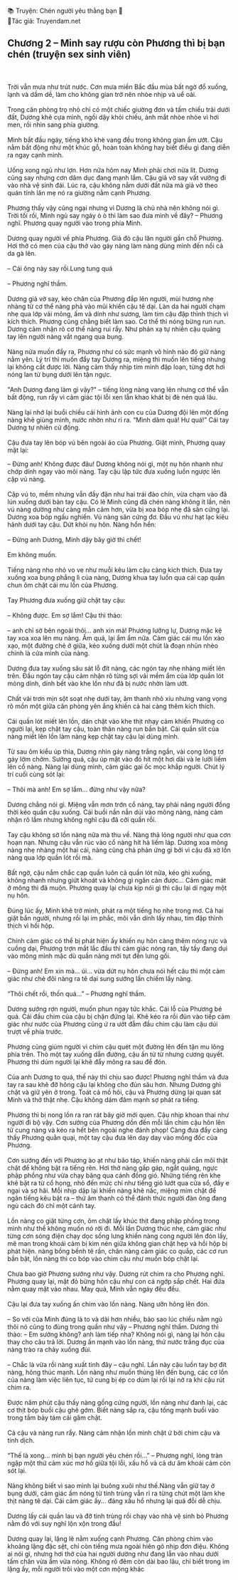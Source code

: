📚 Truyện: Chén người yêu thằng bạn 🔞 
<br>
📖Tác giả: Truyendam.net
<br>
## Chương 2 – Minh say rượu còn Phương thì bị bạn chén (truyện sex sinh viên)
<br></br>
Trời vẫn mưa như trút nước. Cơn mưa miền Bắc đầu mùa bất ngờ đổ xuống, lạnh và dầm dề, làm cho không gian trở nên nhòe nhịp và uể oải.
<br></br>
Trong căn phòng trọ nhỏ chỉ có một chiếc giường đơn và tấm chiếu trải dưới đất, Dương khẽ cựa mình, ngồi dậy khỏi chiếu, ánh mắt nhòe nhòe vì hơi men, rồi nhìn sang phía giường.
<br></br>
Minh bắt đầu ngáy, tiếng khò khè vang đều trong không gian ẩm ướt. Cậu nằm bất động như một khúc gỗ, hoàn toàn không hay biết điều gì đang diễn ra ngay cạnh mình. 
<br></br>
Uống xong ngủ như lợn. Hơn nữa hôm nay Minh phải chơi nửa lít. Dương cũng say nhưng cơn dâm dục đang mạnh lắm. Cậu giả vờ say vất vưởng đi vào nhà vệ sinh đái. Lúc ra, cậu không nằm dưới đất nữa mà giả vờ theo quán tính lăn mẹ nó ra giường nằm cạnh Phương.
<br></br>
Phương thấy vậy cũng ngại nhưng vì Dương là chủ nhà nên không nói gì. Trời tối rồi, Minh ngủ say ngáy ò ò thì làm sao đưa mình về đây? – Phương nghĩ. Phương quay người vào trong phía Minh.
<br></br>
Dương quay người về phía Phương. Giả đò cậu lăn người gần chỗ Phương. Hơi thở có men của cậu thở vào gáy nàng làm nàng dùng mình đến nổi cả da gà lên.
<br></br>
– Cái ông này say rồi.Lung tung quá
<br></br>
– Phương nghĩ thầm.
<br></br>
Dương giả vờ say, kéo chăn của Phương đắp lên người, mùi hương nhẹ nhàng từ cơ thể nàng phả vào mũi khiến cậu tê dại. Làn da hai người chạm nhẹ qua lớp vải mỏng, ấm và dính như sương, làm tim cậu đập thình thịch vì kích thích. Phương cũng chẳng biết làm sao. Cơ thể thì nóng bừng run run. Dương cảm nhận rõ cơ thể nàng rui rẩy. Như phản xạ tự nhiên cậu quàng tay lên người nàng vắt ngang qua bụng.
<br></br>
Nàng nửa muốn đẩy ra, Phương như có sức mạnh vô hình nào đó giữ nàng nằm yên. Lý trí thì muốn đẩy tay Dương ra, miệng thì muốn lên tiếng nhưng lại không cất được lời. Nàng cảm thấy nhịp tim mình đập loạn, từng đợt hơi nóng lan từ bụng dưới lên tận ngực. 
<br></br>
"Anh Dương đang làm gì vậy?" – tiếng lòng nàng vang lên nhưng cơ thể vẫn bất động, run rẩy vì cảm giác tội lỗi xen lẫn khao khát bị đè nén quá lâu.
<br></br>
 Nàng lại nhớ lại buổi chiều cái hình ảnh con cu của Dương đội lên một đống nàng khẽ giùng mình, nước nhờn như rỉ ra. “Mình dâm quá! Hư quá!” Cái tay Dương tự nhiên cử động.
<br></br>
Cậu đưa tay lên bóp vú bên ngoài áo của Phương. Giật mình, Phương quay mặt lại:

– Đừng anh! Không được đâu! Dương không nói gì, một nụ hôn nhanh như chớp dính ngay vào môi nàng. Tay cậu lập tức đưa xuống luồn ngược lên cặp vú nàng.
<br></br>
Cặp vú to, mềm nhưng vẫn đầy đặn như hai trái đào chín, vừa chạm vào đã lún xuống dưới bàn tay cậu. Có lẽ Minh cũng đã chén nàng không ít lần, nên vú nàng dường như càng mẫn cảm hơn, vừa bị xoa bóp nhẹ đã săn cứng lại. Dương xoa bóp ngấu nghiến. Vú nàng săn cứng đơ. Đầu vú như hạt lạc kiêu hãnh dưới tay cậu. Dứt khỏi nụ hôn. Nàng hổn hển:
<br></br>
– Đừng anh Dương, Minh dậy bây giờ thì chết! 
<br></br>
Em không muốn.
<br></br>
 Tiếng nàng nho nhỏ vo ve như muỗi kêu làm cậu càng kích thích. Đưa tay xuống xoa bụng phẳng lì của nàng, Dương khua tay luồn qua cái cạp quần chun ôm chặt cái mu lồn của Phương. 
<br></br>
Tay Phương đưa xuống giữ chặt tay cậu: 
<br></br>
– Không được. Em sợ lắm! Cậu thì thào:
<br></br>
– anh chỉ sờ bên ngoài thôi… anh xin mà! Phương lưỡng lự, Dương mặc kệ tay xoa xoa lên mu nàng. Ấm quá, lại ẩm ẩm nữa. Cảm giác cái mu lồn xào xạo, một đường chẻ ở giữa, kéo xuống dưới một chút là đoạn nhũn nhèo chính là cửa mình của nàng.
<br></br>
Dương đưa tay xuống sâu sát lỗ đít nàng, các ngón tay nhẹ nhàng miết lên trên. Đầu ngón tay cậu cảm nhận rõ từng sợi vải mềm ẩm của lớp quần lót mỏng dính, dính bết vào khe lồn như đã bị nước nhờn làm ướt.
<br></br>
 Chất vải trơn mịn sột soạt nhẹ dưới tay, âm thanh nhỏ xíu nhưng vang vọng rõ mồn một giữa căn phòng yên ắng khiến cả hai càng thêm kích thích. 
<br></br>
Cái quần lót miết lên lồn, dán chặt vào khe thịt nhạy cảm khiến Phương co người lại, kẹp chặt tay cậu, toàn thân nàng run bần bật. Cái quần slit của nàng miết lên lồn làm nàng kẹp chặt tay cậu lại dùng mình.
<br></br>
Từ sau ôm kiểu úp thìa, Dương nhìn gáy nàng trắng ngần, vài cọng lông tơ gáy lởm chởm. Sướng quá, cậu úp mặt vào đó hít một hơi dài và le lưỡi liếm lên cổ nàng. Nàng lại dùng mình, cảm giác gai ốc mọc khắp người. Chút lý trí cuối cùng sót lại:
<br></br>
– Thôi mà anh! Em sợ lắm… đừng như vậy nữa?
<br></br>
Dương chẳng nói gì. Miệng vẫn mơn trớn cổ nàng, tay phải nâng người đồng thời kéo quần cậu xuống. Cái buồi nần nẫn dúi vào mông nàng, nàng cảm nhận rõ lắm nhưng không nghĩ cậu đã cởi quần rồi.
<br></br>
Tay cậu không sờ lồn nàng nữa mà thu về. Nàng thả lỏng người như qua cơn hoạn nạn. Nhưng cậu vẫn rúc vào cổ nàng hít hà liếm láp. Dương xoa mông nàng nhẹ nhàng một hai cái, nàng cũng chả phản ứng gì bởi vì cậu đã xờ lồn nàng qua lớp quần lót rồi mà.
<br></br>
Bất ngờ, cậu nắm chắc cạp quần luôn cả quần lót nữa, kéo ghì xuống, không nhanh nhưng giứt khoát và không gì ngăn cản được… Cảm giác mát ở mông thì đã muộn. Phương quay lại chưa kịp nói gì thì cậu lại dí ngay một nụ hôn. 
<br></br>
Đúng lúc ấy, Minh khẽ trở mình, phát ra một tiếng ho nhẹ trong mơ. Cả hai giật bắn người, nhưng rồi lại im phắc, môi vẫn dính lấy nhau, tim đập thình thịch vì hồi hộp. 
<br></br>
Chính cảm giác có thể bị phát hiện ấy khiến nụ hôn càng thêm nóng rực và cuồng dại, Phương trợn mắt lắc đầu thì cảm giác nóng ran, tầy tầy đang dụi vào mông mình mặc dù quần nàng mới tụt đến lưng gối.
<br></br>
– Đừng anh! Em xin mà… úi… vừa dứt nụ hôn chưa nói hết câu thì một cảm giác như chẻ đôi nàng ra tê dại sung sướng lấn chiếm lấy nàng.
<br></br>
“Thôi chết rồi, thốn quá…” – Phương nghĩ thầm.
<br></br>
Dương sướng rợn người, muốn phun ngay tức khắc. Cái lỗ của Phương bé quá. Cái đầu chim của cậu bị chặn đứng lại. Khẽ kéo ra rồi đủn vào tiếp cảm giác như nước của Phương cũng ứ ra ướt đẫm đầu chim cậu làm cậu dúi trượt về phía trước.
<br></br>
Phương cũng giúm người vì chim cậu quét một đường lên đến tận mu lông phía trên. Thò một tay xuống dẫn đường, cậu ấn từ từ nhưng cương quyết. Phương thì dúm người lại khẽ đẩy mông ra sau để đón.
<br></br>
Của anh Dương to quá, thế này thì chịu sao được! Phương nghĩ thầm và đưa tay ra sau khẽ đỡ hông cậu lại không cho đủn sâu hơn. Nhưng Dương ghì chặt và giữ yên ở trong. Toát cả mồ hôi, cậu và Phương dừng lại quan sát Minh và thở thật nhẹ. Cậu không dám đâm mạnh sợ phát ra tiếng.
<br></br>
Phương thì bị nong lồn ra ran rát bây giờ mới quen. Cậu nhịp khoan thai như người đi bộ vậy. Cơn sướng của Phương dồn đến mỗi lần chim cậu hôn lên tử cung nàng và kéo ra hết bên ngoài nghe đánh phọp! Càng đưa đẩy càng thấy Phương quằn quại, một tay cậu đưa lên day day vào mồng đốc của Phương.
<br></br>
Cơn sướng đến với Phương ào ạt như bão táp, khiến nàng phải cắn môi thật chặt để không bật ra tiếng rên. Hơi thở nàng gấp gáp, ngắt quãng, ngực phập phồng như vừa chạy băng qua cánh đồng gió. Những tiếng rên khe khẽ bật ra từ cổ họng, nhỏ đến mức chỉ như tiếng gió lướt qua cửa sổ, đầy e ngại và sợ hãi. Mỗi nhịp dập lại khiến nàng khẽ nấc, miệng mím chặt để ngăn tiếng kêu bật ra – thứ âm thanh có thể đánh thức người đàn ông đang ngủ cách đó chỉ một cánh tay. 
<br></br>
Lồn nàng co giật từng cơn, ôm chặt lấy khúc thịt đang phập phồng trong mình như thể không muốn nó rời đi. Mỗi lần Dương thúc nhẹ, cảm giác như từng cơn sóng điện chạy dọc sống lưng khiến nàng cong người lên đón lấy, mê man trong khoái cảm bị kìm nén giữa không gian chật hẹp và hồi hộp bị phát hiện. nàng bồng bềnh tê rần, chân nàng cảm giác co quắp, các cơ run bần bật, lồn nàng thì co bóp vào chim cậu như muốn bóp chặt lại.
<br></br>
Chưa bao giờ Phương sướng như vậy. Dương rút chim ra cho Phương nghỉ. Phương quay lại, mặt đỏ bừng hôn cậu như con cá ngớp sắp chết. Hai đứa nằm quay mặt vào nhau. May quá, Minh vẫn ngáy đều đều.
<br></br>
Cậu lại đưa tay xuống ấn chim vào lồn nàng. Nàng ưỡn hông lên đón.
<br></br>
– So với của Minh đúng là to và dài hơn nhiều, bảo sao lúc chiều nằm ngủ thôi nó cũng to đùng trong quần như vậy – Phương nghĩ thầm. 
Dương thì thào:
– Em sướng không? anh làm tiếp nha? Không nói gì, nàng lại hôn cậu thay cho câu trả lời. Dương ấn mạnh vào lồn nàng, thứ nước trắng đục của nàng trào ra chảy xuống đùi.
<br></br>
– Chắc là vừa rồi nàng xuất tinh đây – cậu nghĩ. Lần này cậu luồn tay bợ đít nàng, hông thúc mạnh. Lồn nàng như muốn thủng lên đến bụng, các cơ lồn của nàng làm việc liên tục, tử cung bị ép co dúm lại rồi lại nở ra khi cậu rút chim ra.
<br></br>
Được năm phút cậu thấy nàng gồng cứng người, lồn nàng như đanh lại, các cơ thịt bóp buồi cậu ghê gớm. Biết nàng sắp ra, cậu tống mạnh buồi vào trong tầm bảy tám cái găm chặt.
<br></br>
Cả cậu và nàng run rẩy. Nàng cảm nhận lồn mình chặt ứ bởi chim cậu và tinh dịch.
<br></br>
 “Thế là xong... mình bị bạn người yêu chén rồi...” – Phương nghĩ, lòng tràn ngập một thứ cảm xúc mơ hồ giữa tội lỗi, xấu hổ và cả dư âm khoái cảm còn sót lại. 
<br></br>
Nàng không biết vì sao mình lại buông xuôi như thế.Nàng vẫn giữ tay ở bụng dưới, cảm giác ấm nóng từ tinh trùng vẫn rỉ ra từng chút một làm khe thịt nàng tê dại. Cái cảm giác ấy... đáng xấu hổ nhưng lại quá đỗi dễ chịu.
<br></br>
Dương lấy cái quần lau và đỡ tinh trùng rồi chạy vào nhà vệ sinh bỏ Phương nằm đó với suy nghĩ lộn xộn trong đầu!
<br></br>
Dương quay lại, lặng lẽ nằm xuống cạnh Phương. Căn phòng chìm vào khoảng lặng đặc sệt, chỉ còn tiếng mưa ngoài hiên gõ nhịp đơn điệu. Không ai nói gì, nhưng hơi thở của hai người dường như đang lẫn vào nhau dưới tấm chăn vừa ẩm vừa nóng. Không rõ đêm còn dài bao lâu, chỉ biết trong im lặng ấy, mỗi người trôi vào một cơn mộng khác